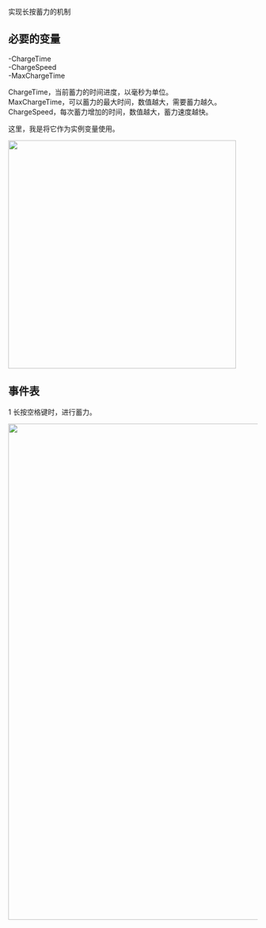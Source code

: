 实现长按蓄力的机制

## 必要的变量

-ChargeTime  
-ChargeSpeed  
-MaxChargeTime  

ChargeTime，当前蓄力的时间进度，以毫秒为单位。  
MaxChargeTime，可以蓄力的最大时间，数值越大，需要蓄力越久。  
ChargeSpeed，每次蓄力增加的时间，数值越大，蓄力速度越快。  
  
这里，我是将它作为实例变量使用。    

<img width="460" src="https://user-images.githubusercontent.com/45864744/152939384-1f43afc8-5b51-4d83-9567-e413f6ca81c1.png">


## 事件表

1 长按空格键时，进行蓄力。

<img width="1000" src="https://user-images.githubusercontent.com/45864744/152938988-1993d3cd-2735-46b7-838d-dfaae6f18807.png">
